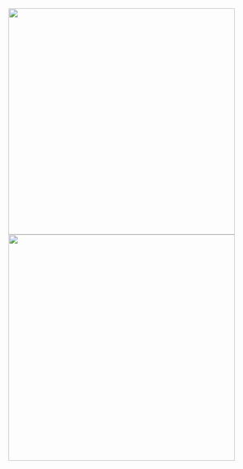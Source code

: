 <a href="https://github.com/LucasMendes97">
    <img src="https://github-readme-stats.vercel.app/api?username=LucasMendes97&show_icons=true&theme=radical&count_private=true" width="450"/>
    <img src="https://github-readme-stats.vercel.app/api/top-langs/?username=LucasMendes97&layout=compact&langs_count=8&theme=radical" width="450"/>
  </a>

